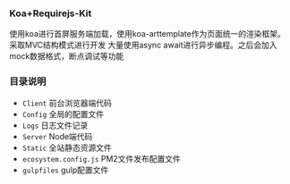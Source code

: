 ### Koa+Requirejs-Kit

使用koa进行首屏服务端加载，使用koa-arttemplate作为页面统一的渲染框架。采取MVC结构模式进行开发
大量使用async await进行异步编程。之后会加入mock数据格式，断点调试等功能

### 目录说明
* `Client` 前台浏览器端代码
* `Config` 全局的配置文件
* `Logs` 日志文件记录
* `Server` Node端代码
* `Static` 全站静态资源文件
* `ecosystem.config.js` PM2文件发布配置文件
* `gulpfiles` gulp配置文件